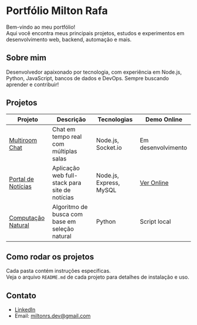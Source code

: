 # Portfólio Milton Rafa

Bem-vindo ao meu portfólio!  
Aqui você encontra meus principais projetos, estudos e experimentos em desenvolvimento web, backend, automação e mais.

## Sobre mim
Desenvolvedor apaixonado por tecnologia, com experiência em Node.js, Python, JavaScript, bancos de dados e DevOps. Sempre buscando aprender e contribuir!

## Projetos

| Projeto                              | Descrição                                       | Tecnologias                    | Demo Online |
|--------------------------------------|-------------------------------------------------|--------------------------------|-------------|
| [Multiroom Chat](./multiroom_chat)   | Chat em tempo real com múltiplas salas          | Node.js, Socket.io             | Em desenvolvimento |
| [Portal de Notícias](./portal_noticias) | Aplicação web full-stack para site de notícias  | Node.js, Express, MySQL       | [Ver Online](https://portalnoticias.up.railway.app) |
| [Computação Natural](./algoritmo_genetico) | Algoritmo de busca com base em seleção natural | Python                    | Script local |


## Como rodar os projetos
Cada pasta contém instruções específicas.  
Veja o arquivo `README.md` de cada projeto para detalhes de instalação e uso.

## Contato
- [LinkedIn](https://linkedin.com/in/milton-r-dev)
- Email: miltonrs.dev@gmail.com
